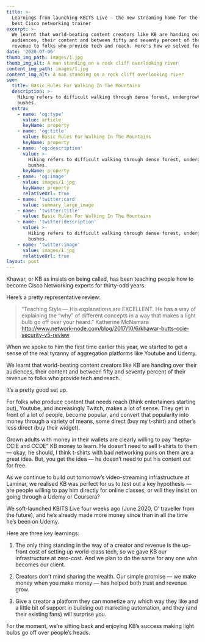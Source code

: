 ```yaml
---
title: >-
  Learnings from launching KBITS Live — the new streaming home for the world’s
  best Cisco networking trainer
excerpt: >-
  We learnt that world-beating content creators like KB are handing over their
  audiences, their content and between fifty and seventy percent of their
  revenue to folks who provide tech and reach. Here's how we solved for it.
date: '2020-07-06'
thumb_img_path: images/1.jpg
thumb_img_alt: A man standing on a rock cliff overlooking river
content_img_path: images/1.jpg
content_img_alt: A man standing on a rock cliff overlooking river
seo:
  title: Basic Rules For Walking In The Mountains
  description: >-
    Hiking refers to difficult walking through dense forest, undergrowth, or
    bushes.
  extra:
    - name: 'og:type'
      value: article
      keyName: property
    - name: 'og:title'
      value: Basic Rules For Walking In The Mountains
      keyName: property
    - name: 'og:description'
      value: >-
        Hiking refers to difficult walking through dense forest, undergrowth, or
        bushes.
      keyName: property
    - name: 'og:image'
      value: images/1.jpg
      keyName: property
      relativeUrl: true
    - name: 'twitter:card'
      value: summary_large_image
    - name: 'twitter:title'
      value: Basic Rules For Walking In The Mountains
    - name: 'twitter:description'
      value: >-
        Hiking refers to difficult walking through dense forest, undergrowth, or
        bushes.
    - name: 'twitter:image'
      value: images/1.jpg
      relativeUrl: true
layout: post
---
```

Khawar, or KB as insists on being called, has been teaching people how to become Cisco Networking experts for thirty-odd years.

Here’s a pretty representative review:

> “Teaching Style — His explanations are EXCELLENT. He has a way of explaining the “why” of different concepts in a way that makes a light bulb go off over your heard.”
> Katherine McNamara
> <http://www.network-node.com/blog/2017/10/6/khawar-butts-ccie-security-v5-review>

When we spoke to him the first time earlier this year, we started to get a sense of the real tyranny of aggregation platforms like Youtube and Udemy.

We learnt that world-beating content creators like KB are handing over their audiences, their content and between fifty and seventy percent of their revenue to folks who provide tech and reach.

It’s a pretty good set up.

For folks who produce content that needs reach (think entertainers starting out), Youtube, and increasingly Twitch, makes a lot of sense. They get in front of a lot of people, become popular, and convert that popularity into money through a variety of means, some direct (buy my t-shirt) and other’s less direct (buy their widget).

Grown adults with money in their wallets are clearly willing to pay “hepta-CCIE and CCDE” KB money to learn. He doesn’t need to sell t-shirts to them — okay, he should, I think t-shirts with bad networking puns on them are a great idea. But, you get the idea — he doesn’t need to put his content out for free.

As we continue to build out tomorrow’s video-streaming infrastructure at Laminar, we realised KB was perfect for us to test out a key hypothesis — are people willing to pay him directly for online classes, or will they insist on going through a Udemy or Coursera?

We soft-launched KBITS Live four weeks ago (June 2020, O’ traveller from the future), and he’s already made more money since than in all the time he’s been on Udemy.

Here are three key learnings:

1.  The only thing standing in the way of a creator and revenue is the up-front cost of setting up world-class tech, so we gave KB our infrastructure at zero-cost. And we plan to do the same for any one who becomes our client.

2.  Creators don’t mind sharing the wealth. Our simple promise — we make money when you make money — has helped both trust and revenue grow.

3.  Give a creator a platform they can monetize any which way they like and a little bit of support in building out marketing automation, and they (and their existing fans) will surprise you.

For the moment, we’re sitting back and enjoying KB’s success making light bulbs go off over people’s heads.
